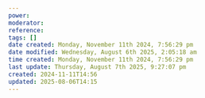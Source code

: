 ```yaml
---
power: 
moderator: 
reference: 
tags: []
date created: Monday, November 11th 2024, 7:56:29 pm
date modified: Wednesday, August 6th 2025, 2:05:18 am
time created: Monday, November 11th 2024, 7:56:29 pm
last update: Thursday, August 7th 2025, 9:27:07 pm
created: 2024-11-11T14:56
updated: 2025-08-06T14:15
---
```

